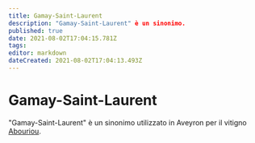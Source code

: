 ```yaml
---
title: Gamay-Saint-Laurent
description: "Gamay-Saint-Laurent" è un sinonimo.
published: true
date: 2021-08-02T17:04:15.781Z
tags: 
editor: markdown
dateCreated: 2021-08-02T17:04:13.493Z
---
```


# Gamay-Saint-Laurent
"Gamay-Saint-Laurent" è un sinonimo utilizzato in Aveyron per il vitigno [Abouriou](/vitigni/Francia/bacca-nera/abouriou).
